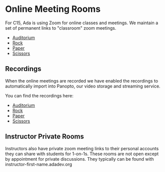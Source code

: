 # Online Meeting Rooms

For C15, Ada is using Zoom for online classes and meetings. We maintain a set of permanent links to "classroom" zoom meetings.

- [Auditorium](http://auditorium.adadev.org)
- [Rock](http://rock.adadev.org)
- [Paper](http://paper.adadev.org)
- [Scissors](http://scissors.adadev.org)

## Recordings

When the online meetings are recorded we have enabled the recordings to automatically import into Panopto, our video storage and streaming service.

You can find the recordings here:

- [Auditorium](https://adaacademy.hosted.panopto.com/Panopto/Pages/Sessions/List.aspx?folderID=01af0bbe-b468-468b-9be9-acd600077431)
- [Rock](https://adaacademy.hosted.panopto.com/Panopto/Pages/Sessions/List.aspx?folderID=933f84a7-084b-4d08-a8ec-acd9002652b1)
- [Paper](https://adaacademy.hosted.panopto.com/Panopto/Pages/Sessions/List.aspx?folderID=2c7d6123-9d34-43e8-85a9-acd90029c21d)
- [Scissors](https://adaacademy.hosted.panopto.com/Panopto/Pages/Sessions/List.aspx?folderID=473df369-88ae-4e05-80a0-acd801578d1b)

## Instructor Private Rooms

Instructors also have private zoom meeting links to their personal accounts they can share with students for 1-on-1s. These rooms are not open except by appointment for private discussions.  They typically can be found with instructor-first-name.adadev.org